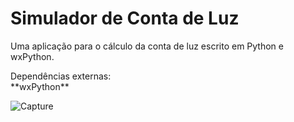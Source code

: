 # Simulador de Conta de Luz
Uma aplicação para o cálculo da conta de luz escrito em Python e wxPython.

<p>
  Dependências externas:</br>
  **wxPython**
</p>

![Capture](https://user-images.githubusercontent.com/16950058/140421857-6e5390af-f612-4dbb-9617-4ed16591f9be.JPG)
